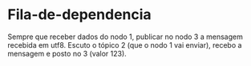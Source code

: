 # Fila-de-dependencia
Sempre que receber dados do nodo 1, publicar no nodo 3 a mensagem recebida em utf8.
Escuto o tópico 2 (que o nodo 1 vai enviar), recebo a mensagem e posto no 3 (valor 123).

